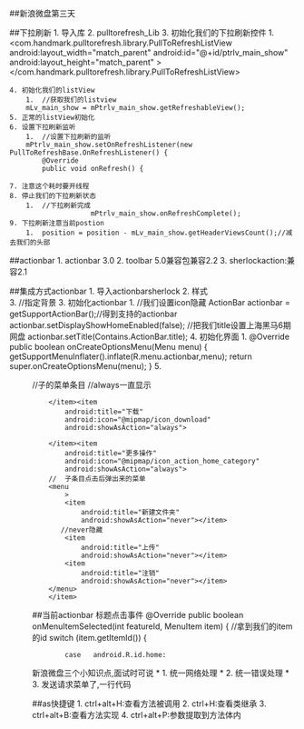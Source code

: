 ##新浪微盘第三天

##下拉刷新
    1. 导入库
    2. pulltorefresh_Lib
    3. 初始化我们的下拉刷新控件
        1. <com.handmark.pulltorefresh.library.PullToRefreshListView
        android:layout_width="match_parent"
        android:id="@+id/ptrlv_main_show"
        android:layout_height="match_parent"
        ></com.handmark.pulltorefresh.library.PullToRefreshListView>

    4. 初始化我们的listView
        1.  //获取我们的listview
        mLv_main_show = mPtrlv_main_show.getRefreshableView();
    5. 正常的listView初始化
    6. 设置下拉刷新监听 
        1.  //设置下拉刷新的监听
        mPtrlv_main_show.setOnRefreshListener(new PullToRefreshBase.OnRefreshListener() {
            @Override
            public void onRefresh() {

    7. 注意这个耗时要开线程
    8. 停止我们的下拉刷新状态
        1.  //下拉刷新完成
                        mPtrlv_main_show.onRefreshComplete();
    9. 下拉刷新注意当前postion
        1.  position = position - mLv_main_show.getHeaderViewsCount();//减去我们的头部


##actionbar
    1. actionbar 3.0 
    2. toolbar 5.0兼容包兼容2.2
    3. sherlockaction:兼容2.1

##集成方式actionbar
    1. 导入actionbarsherlock
    2. 样式   
        3. <!-- Sherlock样式修改 -->
        <style name="Theme.HM" parent="@style/Theme.Sherlock.Light">
            这里我们actionbar样式
            <item name="android:actionBarStyle">@style/Widget.HM.ActionBar</item>
                // 设置箭头样式
            <item name="android:homeAsUpIndicator">@mipmap/home_up_icon</item>
        </style>
            //指定背景
        <style name="Widget.HM.ActionBar" parent="Widget.Sherlock.Light.ActionBar.Solid.Inverse">
            <item name="android:background">@drawable/bg_actionbar</item>
        </style>
    3. 初始化actionbar 
        1.    //我们设置icon隐藏
        ActionBar actionbar = getSupportActionBar();//得到支持的actionbar
        actionbar.setDisplayShowHomeEnabled(false);
        //把我们title设置上海黑马6期网盘
        actionbar.setTitle(Contains.ActionBar.title);
    4. 初始化界面
        1.  @Override
            public boolean onCreateOptionsMenu(Menu menu) {
                getSupportMenuInflater().inflate(R.menu.actionbar,menu);
                return super.onCreateOptionsMenu(menu);
            }
    5. 
       <menu xmlns:android="http://schemas.android.com/apk/res/android">
            //子的菜单条目
        <item
            android:title="上传"
            android:icon="@mipmap/icon_upload"
            android:showAsAction="always">
            //always一直显示
        
        </item><item
            android:title="下载"
            android:icon="@mipmap/icon_download"
            android:showAsAction="always">
        
        </item><item
            android:title="更多操作"
            android:icon="@mipmap/icon_action_home_category"
            android:showAsAction="always">
        //  子条目点击后弹出来的菜单
        <menu
            >
            <item
                android:title="新建文件夹"
                android:showAsAction="never"></item>
           //never隐藏
            <item
                android:title="上传"
                android:showAsAction="never"></item>
            <item
                android:title="注销"
                android:showAsAction="never"></item>
        </menu>
        </item>



##当前actionbar 标题点击事件
  @Override
    public boolean onMenuItemSelected(int featureId, MenuItem item) {
        //拿到我们的item的id
        switch (item.getItemId()) {

            case   android.R.id.home:

新浪微盘三个小知识点,面试时可说
     *          1. 统一网络处理
     *          2. 统一错误处理
     *          3. 发送请求菜单了,一行代码


##as快捷键 
    1. ctrl+alt+H:查看方法被调用
    2. ctrl+H:查看类继承
    3. ctrl+alt+B:查看方法实现
    4. ctrl+alt+P:参数提取到方法体内